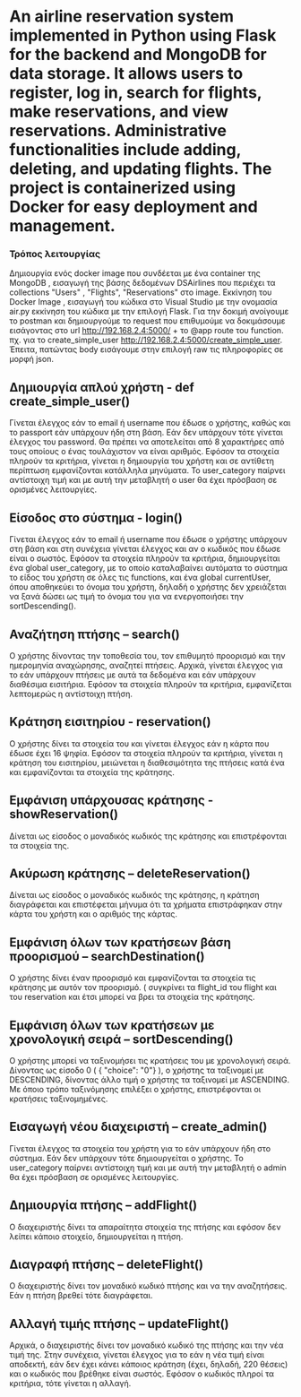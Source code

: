 # An airline reservation system implemented in Python using Flask for the backend and MongoDB for data storage. It allows users to register, log in, search for flights, make reservations, and view reservations. Administrative functionalities include adding, deleting, and updating flights. The project is containerized using Docker for easy deployment and management.

### Τρόπος λειτουργίας

Δημιουργία ενός docker image που συνδέεται με ένα container της MongoDB , εισαγωγή της βάσης δεδομένων DSAirlines που περιέχει τα collections "Users" , "Flights", "Reservations" στο image.
Εκκίνηση του Docker Image , εισαγωγή του κώδικα στο Visual Studio με την ονομασία air.py εκκίνηση του κώδικα με την επιλογή Flask.
Για την δοκιμή ανοίγουμε το postman και δημιουργούμε το request που επιθυμούμε να δοκιμάσουμε εισάγοντας στο url  http://192.168.2.4:5000/ + το @app route του function. πχ. για το create_simple_user  http://192.168.2.4:5000/create_simple_user. Έπειτα, πατώντας body εισάγουμε στην επιλογή raw τις πληροφορίες σε μορφή json.




## Δημιουργία απλού χρήστη - def create_simple_user()
Γίνεται έλεγχος εάν το email ή username που έδωσε ο χρήστης, καθώς και το passport εάν υπάρχουν ήδη στη βάση. Εάν δεν υπάρχουν τότε γίνεται έλεγχος του password. Θα πρέπει να αποτελείται από 8 χαρακτήρες από τους οποίους ο ένας τουλάχιστον να είναι αριθμός. Εφόσον τα στοιχεία πληρούν τα κριτήρια, γίνεται η δημιουργία του χρήστη και σε αντίθετη περίπτωση εμφανίζονται κατάλληλα μηνύματα. Το user_category παίρνει αντίστοιχη τιμή και με αυτή την μεταβλητή ο user θα έχει πρόσβαση σε ορισμένες λειτουργίες. 


## Είσοδος στο σύστημα - login()
Γίνεται έλεγχος εάν το email ή username που έδωσε ο χρήστης υπάρχουν στη βάση και στη συνέχεια γίνεται έλεγχος και αν ο κωδικός που έδωσε είναι ο σωστός. Εφόσον τα στοιχεία πληρούν τα κριτήρια, δημιουργείται ένα global user_category, με το οποίο καταλαβαίνει αυτόματα το σύστημα το είδος του χρήστη σε όλες τις functions, και ένα global currentUser, όπου αποθηκεύει το όνομα του χρήστη, δηλαδή ο χρήστης δεν χρειάζεται να ξανά δώσει ως τιμή το όνομα του για να ενεργοποιήσει την sortDescending().

## Αναζήτηση πτήσης – search()
Ο χρήστης δίνοντας την τοποθεσία του, τον επιθυμητό προορισμό και την ημερομηνία αναχώρησης, αναζητεί πτήσεις. Αρχικά, γίνεται έλεγχος για το εάν υπάρχουν πτήσεις με αυτά τα δεδομένα και εάν υπάρχουν διαθέσιμα εισιτήρια. Εφόσον τα στοιχεία πληρούν τα κριτήρια,  εμφανίζεται λεπτομερώς η αντίστοιχη πτήση.

## Κράτηση εισιτηρίου - reservation()
Ο χρήστης δίνει τα στοιχεία του και γίνεται έλεγχος εάν η κάρτα που έδωσε έχει 16 ψηφία. Εφόσον τα στοιχεία πληρούν τα κριτήρια,  γίνεται η κράτηση του εισιτηρίου, μειώνεται η διαθεσιμότητα της πτήσεις κατά ένα και εμφανίζονται τα στοιχεία της κράτησης.

## Εμφάνιση υπάρχουσας κράτησης - showReservation()
Δίνεται ως είσοδος ο μοναδικός κωδικός της κράτησης και επιστρέφονται τα στοιχεία της.

## Ακύρωση κράτησης – deleteReservation()
Δίνεται ως είσοδος ο μοναδικός κωδικός της κράτησης, η κράτηση διαγράφεται και επιστέφεται μήνυμα ότι τα χρήματα επιστράφηκαν στην κάρτα του χρήστη και ο αριθμός της κάρτας.

## Εμφάνιση όλων των κρατήσεων βάση προορισμού – searchDestination()
Ο χρήστης δίνει έναν προορισμό και εμφανίζονται τα στοιχεία τις κράτησης με αυτόν τον προορισμό. ( συγκρίνει τα  flight_id του flight και του reservation και έτσι μπορεί να βρει τα στοιχεία της κράτησης. 

## Εμφάνιση όλων των κρατήσεων με χρονολογική σειρά – sortDescending()
Ο χρήστης μπορεί να ταξινομήσει τις κρατήσεις του με χρονολογική σειρά. Δίνοντας ως είσοδο 0 ( {  "choice": "0"} ),  ο χρήστης τα ταξινομεί με DESCENDING, δίνοντας άλλο τιμή ο χρήστης τα ταξινομεί με ASCENDING. Με όποιο τρόπο ταξινόμησης επιλέξει ο χρήστης, επιστρέφονται οι κρατήσεις ταξινομημένες. 

##  Εισαγωγή νέου διαχειριστή – create_admin()
Γίνεται έλεγχος τα στοιχεία του χρήστη για το εάν υπάρχουν ήδη στο σύστημα. Εάν δεν υπάρχουν τότε δημιουργείται ο χρήστης. Το user_category παίρνει αντίστοιχη τιμή και με αυτή την μεταβλητή ο admin θα έχει πρόσβαση σε ορισμένες λειτουργίες. 

## Δημιουργία πτήσης – addFlight()
Ο διαχειριστής δίνει τα απαραίτητα στοιχεία της πτήσης και εφόσον δεν λείπει κάποιο στοιχείο, δημιουργείται η πτήση.

## Διαγραφή πτήσης – deleteFlight()
Ο διαχειριστής δίνει τον μοναδικό κωδικό πτήσης και να την αναζητήσεις. Εάν η πτήση βρεθεί τότε διαγράφεται.

## Αλλαγή τιμής πτήσης – updateFlight()
 Αρχικά, ο διαχειριστής δίνει τον μοναδικό κωδικό της πτήσης και την νέα τιμή της. Στην συνέχεια, γίνεται έλεγχος για το εάν η νέα τιμή είναι αποδεκτή, εάν δεν έχει κάνει κάποιος κράτηση (έχει, δηλαδή, 220 θέσεις) και ο κωδικός που βρέθηκε είναι σωστός. Εφόσον ο κωδικός πληροί τα κριτήρια, τότε γίνεται η αλλαγή.

